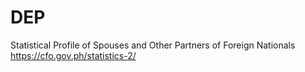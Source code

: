 # DEP
Statistical Profile of Spouses and Other Partners of Foreign Nationals https://cfo.gov.ph/statistics-2/
